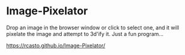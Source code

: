 Image-Pixelator
===============

Drop an image in the browser window or click to select one, and it will pixelate the image and attempt to 3d'ify it.  Just a fun program...

https://rcasto.github.io/Image-Pixelator/